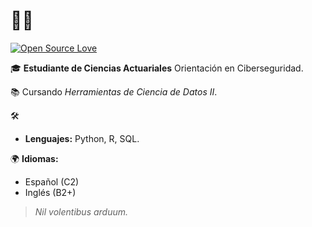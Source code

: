 # 👋🏻

[![Open Source Love](https://badges.frapsoft.com/os/v1/open-source.svg?v=103)](https://github.com/Q-V3pv)

🎓 **Estudiante de Ciencias Actuariales** Orientación en Ciberseguridad.

📚 Cursando *Herramientas de Ciencia de Datos II*. 


🛠 
- **Lenguajes:** Python, R, SQL.



🌍 **Idiomas:**
- Español (C2)
- Inglés  (B2+)



> *Nil volentibus arduum.*
 

